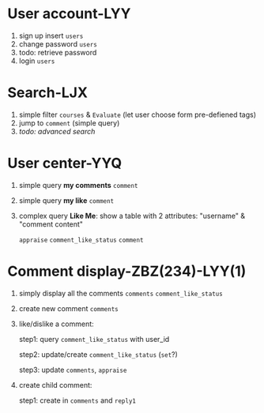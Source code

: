 # User account-LYY

1. sign up insert `users`
2. change password `users`
3. todo: retrieve password
4. login `users`

# Search-LJX

1. simple filter `courses` & `Evaluate` (let user choose form pre-defiened tags)
2. jump to `comment` (simple query)
3. *todo: advanced search*

# User center-YYQ

1. simple query **my comments** `comment`

2. simple query **my like** `comment`

3. complex query **Like Me**: show a table with 2 attributes: "username" & "comment content"

   `appraise` `comment_like_status` `comment`

# Comment display-ZBZ(234)-LYY(1)

1. simply display all the comments `comments` `comment_like_status`

2. create new comment `comments`

3. like/dislike a comment:

   step1: query `comment_like_status` with user_id

   step2: update/create `comment_like_status` (`set`?)

   step3: update `comments`, `appraise`

4. create child comment:

   step1: create in `comments` and `reply1`